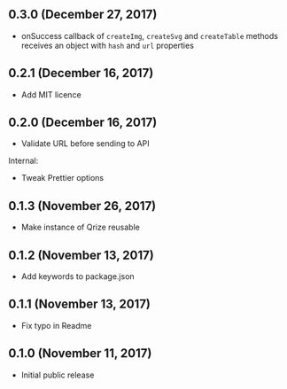 ## 0.3.0 (December 27, 2017)

- onSuccess callback of `createImg`, `createSvg` and `createTable` methods receives an object with `hash` and `url` properties


## 0.2.1 (December 16, 2017)

- Add MIT licence


## 0.2.0 (December 16, 2017)

- Validate URL before sending to API

Internal:

- Tweak Prettier options


## 0.1.3 (November 26, 2017)

- Make instance of Qrize reusable


## 0.1.2 (November 13, 2017)

- Add keywords to package.json


## 0.1.1 (November 13, 2017)

- Fix typo in Readme


## 0.1.0 (November 11, 2017)

- Initial public release
